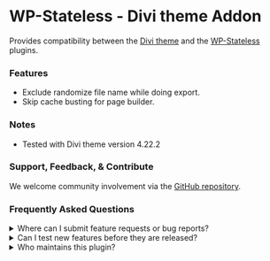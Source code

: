 # WP-Stateless - Divi theme Addon

Provides compatibility between the [Divi theme](https://www.elegantthemes.com/gallery/divi/) and the [WP-Stateless](https://wordpress.org/plugins/wp-stateless/) plugins.

### Features

* Exclude randomize file name while doing export.
* Skip cache busting for page builder.

### Notes

* Tested with Divi theme version 4.22.2

### Support, Feedback, & Contribute

We welcome community involvement via the [GitHub repository](https://github.com/udx/wp-stateless-divi-addon).

### Frequently Asked Questions

<details>
<summary>Where can I submit feature requests or bug reports?</summary>

We encourage community feedback and discussion through issues on the [GitHub repository](https://github.com/udx/wp-stateless-divi-addon/issues).
</details>

<details>
<summary>Can I test new features before they are released?</summary>

To ensure new releases cause as little disruption as possible, we rely on early adopters who assist us by testing out new features before they are released. [Please contact us](https://udx.io/) if you are interested in becoming an early adopter.
</details>

<details>
<summary>Who maintains this plugin?</summary>

[UDX](https://udx.io/) maintains this plugin by continuing development through its own staff, reviewing pull requests, testing, and steering the overall release schedule. UDX is located in Durham, North Carolina, and provides WordPress engineering and hosting services to clients throughout the United States.
</details>
